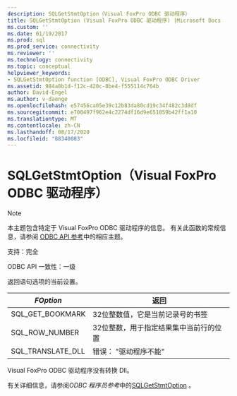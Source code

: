 ```yaml
---
description: SQLGetStmtOption（Visual FoxPro ODBC 驱动程序）
title: SQLGetStmtOption (Visual FoxPro ODBC 驱动程序) |Microsoft Docs
ms.custom: ''
ms.date: 01/19/2017
ms.prod: sql
ms.prod_service: connectivity
ms.reviewer: ''
ms.technology: connectivity
ms.topic: conceptual
helpviewer_keywords:
- SQLGetStmtOption function [ODBC], Visual FoxPro ODBC Driver
ms.assetid: 984a8b1d-f12c-420c-8be4-f555114c764b
author: David-Engel
ms.author: v-daenge
ms.openlocfilehash: e57456ca05e39c12b83da80cd19c34f482c3d8df
ms.sourcegitcommit: e700497f962e4c2274df16d9e651059b42ff1a10
ms.translationtype: MT
ms.contentlocale: zh-CN
ms.lasthandoff: 08/17/2020
ms.locfileid: "88340083"
---
```

# <a name="sqlgetstmtoption-visual-foxpro-odbc-driver"></a>SQLGetStmtOption（Visual FoxPro ODBC 驱动程序）
> [!NOTE]  
>  本主题包含特定于 Visual FoxPro ODBC 驱动程序的信息。 有关此函数的常规信息，请参阅 [ODBC API 参考](../../odbc/reference/syntax/odbc-api-reference.md)中的相应主题。  
  
 支持：完全  
  
 ODBC API 一致性：一级  
  
 返回语句选项的当前设置。  
  
|*FOption*|返回|  
|---------------|-------------|  
|SQL_GET_BOOKMARK|32位整数值，它是当前记录号的书签|  
|SQL_ROW_NUMBER|32位整数，用于指定结果集中当前行的位置|  
|SQL_TRANSLATE_DLL|错误： "驱动程序不能"|  
  
 Visual FoxPro ODBC 驱动程序没有转换 Dll。  
  
 有关详细信息，请参阅*ODBC 程序员参考*中的[SQLGetStmtOption](../../odbc/reference/syntax/sqlgetstmtoption-function.md) 。
